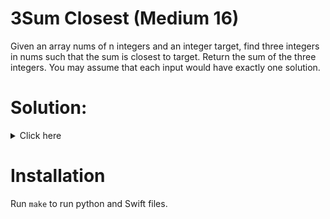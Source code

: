 # 3Sum Closest (Medium 16)
Given an array nums of n integers and an integer target, find three integers in
nums such that the sum is closest to target. Return the sum of the three
integers. You may assume that each input would have exactly one solution.

# Solution:

<details><summary>Click here</summary>  
Sort array. Iterate with three pointers, moving them if needed.
O(n^2) time, O(n) space if allocating new array, O(1) space if not allocating.

<br></br>

</details>

# Installation
Run `make` to run python and Swift files.
